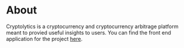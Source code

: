 # About
Cryptolytics is a cryptocurrency and cryptocurrency arbitrage platform meant to provied useful
insights to users.
You can find the front end application for the project [here](https://cryptolytic-production.netlify.app/).

